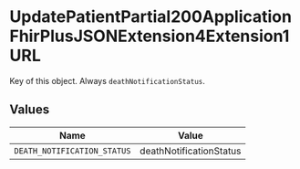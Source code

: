 # UpdatePatientPartial200ApplicationFhirPlusJSONExtension4Extension1URL

Key of this object. Always `deathNotificationStatus`.


## Values

| Name                        | Value                       |
| --------------------------- | --------------------------- |
| `DEATH_NOTIFICATION_STATUS` | deathNotificationStatus     |